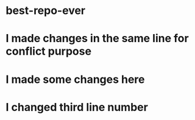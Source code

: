 # best-repo-ever
# I made changes in the same line for conflict purpose 
# I made some changes here
# I changed third line number

